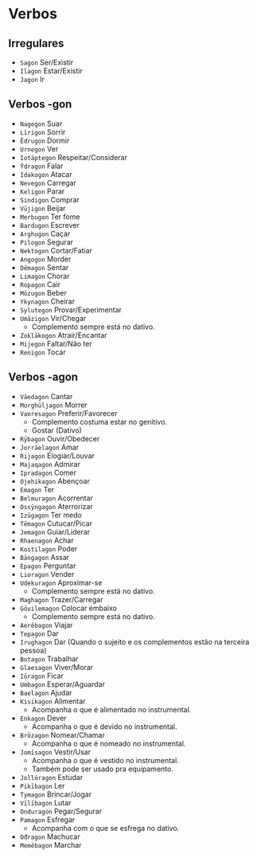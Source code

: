 # Verbos

## Irregulares

-   `Sagon` Ser/Existir
-   `Ilagon` Estar/Existir
-   `Jagon` Ir

## Verbos -gon

-   `Nagegon` Suar
-   `Līrigon` Sorrir
-   `Ēdrugon` Dormir
-   `Urnegon` Ver
-   `Iotāptegon` Respeitar/Considerar
-   `Ȳdragon` Falar
-   `Idakogon` Atacar
-   `Nevegon` Carregar
-   `Keligon` Parar
-   `Sindigon` Comprar
-   `Vūjigon` Beijar
-   `Merbugon` Ter fome
-   `Bardugon` Escrever
-   `Arghugon` Caçar
-   `Pilogon` Segurar
-   `Nektogon` Cortar/Fatiar
-   `Angogon` Morder
-   `Dēmagon` Sentar
-   `Limagon` Chorar
-   `Ropagon` Cair
-   `Mōzugon` Beber
-   `Ykynagon` Cheirar
-   `Sylutegon` Provar/Experimentar
-   `Umāzigon` Vir/Chegar
    -   Complemento sempre está no dativo.
-   `Zoklākogon` Atrair/Encantar
-   `Mijegon` Faltar/Não ter
-   `Renigon` Tocar

## Verbos -agon

-   `Vāedagon` Cantar
-   `Morghūljagon` Morrer
-   `Vaoresagon` Preferir/Favorecer
    -   Complemento costuma estar no genitivo.
    -   Gostar (Dativo)
-   `Rȳbagon` Ouvir/Obedecer
-   `Jorrāelagon` Amar
-   `Rijagon` Elogiar/Louvar
-   `Majaqagon` Admirar
-   `Ipradagon` Comer
-   `Ojehikagon` Abençoar
-   `Emagon` Ter
-   `Belmuragon` Acorrentar
-   `Ossȳngagon` Aterrorizar
-   `Izūgagon` Ter medo
-   `Tēmagon` Cutucar/Picar
-   `Jemagon` Guiar/Liderar
-   `Rhaenagon` Achar
-   `Kostilagon` Poder
-   `Bāngagon` Assar
-   `Epagon` Perguntar
-   `Lioragon` Vender
-   `Udekuragon` Aproximar-se
    -   Complemento sempre está no dativo.
-   `Maghagon` Trazer/Carregar
-   `Gōvilemagon` Colocar embaixo
    -   Complemento sempre está no dativo.
-   `Aerēbagon` Viajar
-   `Tepagon` Dar
-   `Irughagon` Dar (Quando o sujeito e os complementos estão na terceira pessoa)
-   `Botagon` Trabalhar
-   `Glaesagon` Viver/Morar
-   `Iōragon` Ficar
-   `Umbagon` Esperar/Aguardar
-   `Baelagon` Ajudar
-   `Kisikagon` Alimentar
    -   Acompanha o que é alimentado no instrumental.
-   `Enkagon` Dever
    -   Acompanha o que é devido no instrumental.
-   `Brōzagon` Nomear/Chamar
    -   Acompanha o que é nomeado no instrumental.
-   `Jomīsagon` Vestir/Usar
    -   Acompanha o que é vestido no instrumental.
    -   Também pode ser usado pra equipamento.
-   `Jollōragon` Estudar
-   `Pikībagon` Ler
-   `Tymagon` Brincar/Jogar
-   `Vīlībagon` Lutar
-   `Onduragon` Pegar/Segurar
-   `Pamagon` Esfregar
    -   Acompanha com o que se esfrega no dativo.
-   `О̄dragon` Machucar
-   `Memēbagon` Marchar
